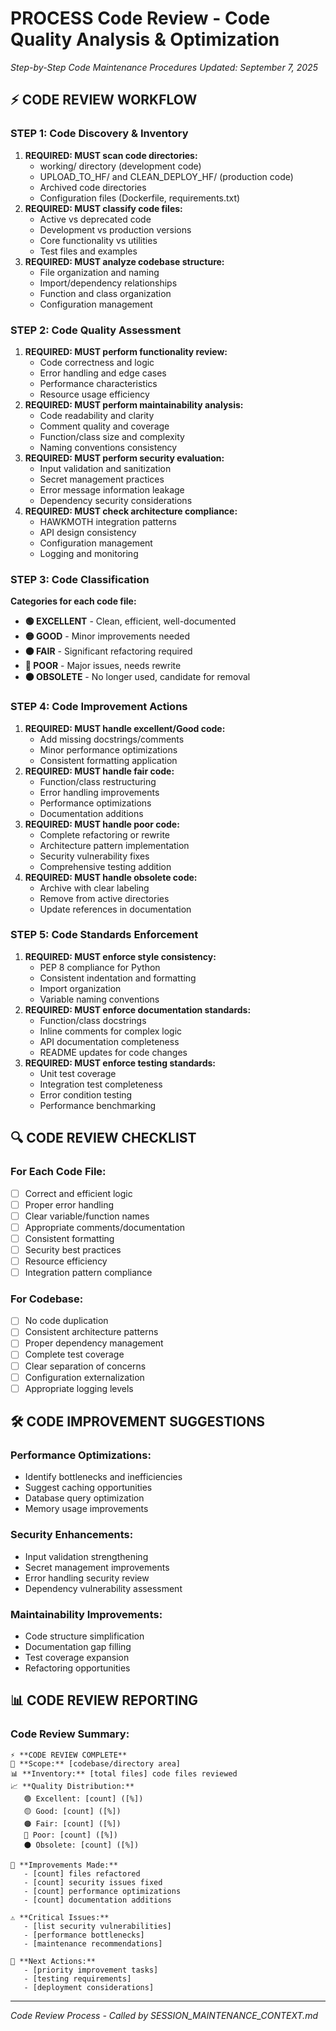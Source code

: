 # PROCESS Code Review - Code Quality Analysis & Optimization
*Step-by-Step Code Maintenance Procedures*
*Updated: September 7, 2025*

## ⚡ **CODE REVIEW WORKFLOW**

### **STEP 1: Code Discovery & Inventory**
1. **REQUIRED: MUST scan code directories:**
   - working/ directory (development code)
   - UPLOAD_TO_HF/ and CLEAN_DEPLOY_HF/ (production code)
   - Archived code directories
   - Configuration files (Dockerfile, requirements.txt)
2. **REQUIRED: MUST classify code files:**
   - Active vs deprecated code
   - Development vs production versions
   - Core functionality vs utilities
   - Test files and examples
3. **REQUIRED: MUST analyze codebase structure:**
   - File organization and naming
   - Import/dependency relationships
   - Function and class organization
   - Configuration management

### **STEP 2: Code Quality Assessment**
1. **REQUIRED: MUST perform functionality review:**
   - Code correctness and logic
   - Error handling and edge cases
   - Performance characteristics
   - Resource usage efficiency
2. **REQUIRED: MUST perform maintainability analysis:**
   - Code readability and clarity
   - Comment quality and coverage
   - Function/class size and complexity
   - Naming conventions consistency
3. **REQUIRED: MUST perform security evaluation:**
   - Input validation and sanitization
   - Secret management practices
   - Error message information leakage
   - Dependency security considerations
4. **REQUIRED: MUST check architecture compliance:**
   - HAWKMOTH integration patterns
   - API design consistency
   - Configuration management
   - Logging and monitoring

### **STEP 3: Code Classification**
**Categories for each code file:**
- **🟢 EXCELLENT** - Clean, efficient, well-documented
- **🟡 GOOD** - Minor improvements needed
- **🟠 FAIR** - Significant refactoring required
- **🔴 POOR** - Major issues, needs rewrite
- **⚫ OBSOLETE** - No longer used, candidate for removal

### **STEP 4: Code Improvement Actions**
1. **REQUIRED: MUST handle excellent/Good code:**
   - Add missing docstrings/comments
   - Minor performance optimizations
   - Consistent formatting application
2. **REQUIRED: MUST handle fair code:**
   - Function/class restructuring
   - Error handling improvements
   - Performance optimizations
   - Documentation additions
3. **REQUIRED: MUST handle poor code:**
   - Complete refactoring or rewrite
   - Architecture pattern implementation
   - Security vulnerability fixes
   - Comprehensive testing addition
4. **REQUIRED: MUST handle obsolete code:**
   - Archive with clear labeling
   - Remove from active directories
   - Update references in documentation

### **STEP 5: Code Standards Enforcement**
1. **REQUIRED: MUST enforce style consistency:**
   - PEP 8 compliance for Python
   - Consistent indentation and formatting
   - Import organization
   - Variable naming conventions
2. **REQUIRED: MUST enforce documentation standards:**
   - Function/class docstrings
   - Inline comments for complex logic
   - API documentation completeness
   - README updates for code changes
3. **REQUIRED: MUST enforce testing standards:**
   - Unit test coverage
   - Integration test completeness
   - Error condition testing
   - Performance benchmarking

## 🔍 **CODE REVIEW CHECKLIST**

### **For Each Code File:**
- [ ] Correct and efficient logic
- [ ] Proper error handling
- [ ] Clear variable/function names
- [ ] Appropriate comments/documentation
- [ ] Consistent formatting
- [ ] Security best practices
- [ ] Resource efficiency
- [ ] Integration pattern compliance

### **For Codebase:**
- [ ] No code duplication
- [ ] Consistent architecture patterns
- [ ] Proper dependency management
- [ ] Complete test coverage
- [ ] Clear separation of concerns
- [ ] Configuration externalization
- [ ] Appropriate logging levels

## 🛠️ **CODE IMPROVEMENT SUGGESTIONS**

### **Performance Optimizations:**
- Identify bottlenecks and inefficiencies
- Suggest caching opportunities
- Database query optimization
- Memory usage improvements

### **Security Enhancements:**
- Input validation strengthening
- Secret management improvements
- Error handling security review
- Dependency vulnerability assessment

### **Maintainability Improvements:**
- Code structure simplification
- Documentation gap filling
- Test coverage expansion
- Refactoring opportunities

## 📊 **CODE REVIEW REPORTING**

### **Code Review Summary:**
```
⚡ **CODE REVIEW COMPLETE**
📁 **Scope:** [codebase/directory area]
📊 **Inventory:** [total files] code files reviewed
📈 **Quality Distribution:**
   🟢 Excellent: [count] ([%])
   🟡 Good: [count] ([%])
   🟠 Fair: [count] ([%])
   🔴 Poor: [count] ([%])
   ⚫ Obsolete: [count] ([%])

🔧 **Improvements Made:**
   - [count] files refactored
   - [count] security issues fixed
   - [count] performance optimizations
   - [count] documentation additions

⚠️ **Critical Issues:**
   - [list security vulnerabilities]
   - [performance bottlenecks]
   - [maintenance recommendations]

🎯 **Next Actions:**
   - [priority improvement tasks]
   - [testing requirements]
   - [deployment considerations]
```

---
*Code Review Process - Called by SESSION_MAINTENANCE_CONTEXT.md*